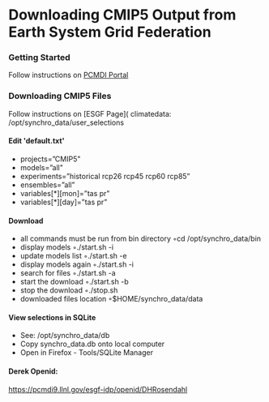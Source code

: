 Downloading CMIP5 Output from Earth System Grid Federation
=============================================

### Getting Started

Follow instructions on [PCMDI Portal](http://cmip-pcmdi.llnl.gov/cmip5/data_getting_started.html)

### Downloading CMIP5 Files
Follow instructions on [ESGF Page](
climatedata: /opt/synchro_data/user_selections

#### Edit 'default.txt'

* projects=”CMIP5"
* models=”all"
* experiments=”historical rcp26 rcp45 rcp60 rcp85”
* ensembles=”all”
* variables[*][mon]=”tas pr”
* variables[*][day]=”tas pr”



#### Download
* all commands must be run from bin directory ◦cd /opt/synchro_data/bin 
* display models ◦./start.sh -i 
* update models list ◦./start.sh -e 
* display models again ◦./start.sh -i 
* search for files ◦./start.sh -a 
* start the download ◦./start.sh -b 
* stop the download ◦./stop.sh 
* downloaded files location ◦$HOME/synchro_data/data 


#### View selections in SQLite
* See:  /opt/synchro_data/db
* Copy synchro_data.db onto local computer
* Open in Firefox - Tools/SQLite Manager





#### Derek Openid:  
https://pcmdi9.llnl.gov/esgf-idp/openid/DHRosendahl
